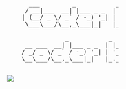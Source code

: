 <pre align="center" style="text-align: center;">

                                   ___         _           _              _             
                                  / __|___  __| |___ _ _  | |__ _  _   __| |__ _ _  _   
                                 | (__/ _ \/ _` / -_) '_| | '_ \ || | / _` / _` | || |_ 
                                  \___\___/\__,_\___|_|   |_.__/\_, | \__,_\__,_|\_, ( )
                                                                |__/             |__/|/ 
                                             _           _                _      _   _   
                                  __ ___  __| |___ _ _  | |__ _  _   _ _ (_)__ _| |_| |_ 
                                 / _/ _ \/ _` / -_) '_| | '_ \ || | | ' \| / _` | ' \  _|
                                 \__\___/\__,_\___|_|   |_.__/\_, | |_||_|_\__, |_||_\__|
                                                              |__/         |___/         
</pre>
<p align="center"> <img src="https://github-readme-stats.vercel.app/api/top-langs/?username=nburnet1&layout=compact&langs_count=10&theme=transparent"/>

